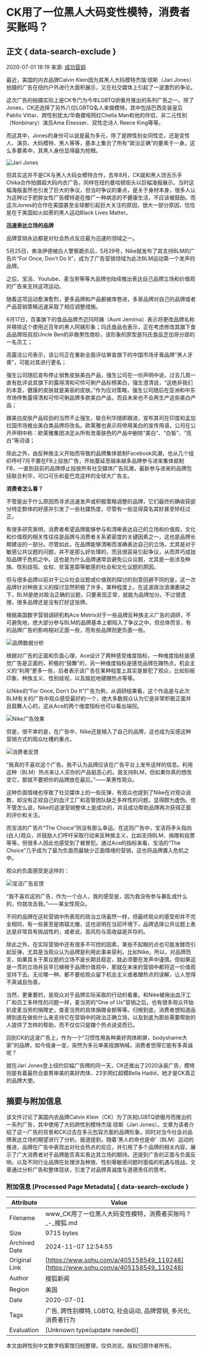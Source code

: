 # CK用了一位黑人大码变性模特，消费者买账吗？

## 正文 { data-search-exclude }


2020-07-01 18:19 来源: [成功营销](https://www.sohu.com/a/405158549_119248?spm=smpc.content-abroad.content.1.1730984062749akURzNE)

最近，美国的内衣品牌Calvin Klein因为其黑人大码模特杰瑞·琼斯（Jari Jones）拍摄的广告在纽约户外进行大面积展示，又在社交媒体上引起了一波激烈的争论。

这次广告的拍摄实际上是CK专门为今年LGBTQ骄傲月推出的系列广告之一。除了Jones，CK还选择了另外八位LGBTQ名人来做模特，其中包括巴西变装皇后Pabllo Vittar、跨性别犹太/华裔聋哑网红Chella Man和他的伴侣、非二元性别（Nonbinary）演员Ama Elsesser、双性恋诗人 Reece King等等。

而这其中，Jones的身份可以说是最为多元，除了是跨性别女同性恋，还是变性人、演员、大码模特、黑人等等，基本上集合了所有“政治正确”的要素于一身。这么多要素中，其黑人身份显得最为抢眼。

![Jari Jones](http://p8.itc.cn/images01/20200701/5efbfd65b3a247ec8275d84f030836c4.jpeg)

但其实这并不是CK与黑人大码女模特合作，去年8月，CK就和黑人饶舌乐手Chika合作拍摄超大码内衣广告，同样在纽约曼哈顿街头以巨幅海报展示。当时这幅海报虽然也引发了巨大的争议，但当时争议的重点，是关于身材本身，很多人认为这种过于肥胖女性广告模特是在推广一种病态的不健康生活，不应该被鼓励。而这次Jones的合作在美国甚至全球都引起巨大关注的原因，很大一部分原因，恰恰是在于美国如火如荼的黑人运动Black Lives Matter。

**迅速表达立场的品牌**

品牌营销永远都是对社会热点反应最为迅速的领域之一。

5月25日，弗洛伊德被白人警察跪杀后，5月29号，Nike就发布了其支持BLM的广告片“For Once, Don’t Do It”，成为了广告营销领域为此次BLM运动第一个发声的品牌。

之后，宝洁、Youtube、麦当劳等等大品牌也陆续推出表达自己品牌立场和价值观的广告来支持这项运动。

随着这项运动愈演愈烈，更多品牌和产品都被席卷进，多家品牌对自己的品牌或者产品营销策略迅速采取了相应调整措施。

6月17日，百事旗下的食品品牌杰迈玛阿姨（Aunt Jemima）表示将更改品牌名称并移除这个使用近百年的黑人阿姨形象；玛氏食品也表示，正在考虑修改其旗下食品品牌班叔叔Uncle Ben的非裔男性商标，该形象的原型是玛氏食品芝加哥分部的一名员工；

高露洁公司表示，该公司正在重新全面评估审查旗下的中国市场牙膏品牌“黑人牙膏”，可能对其进行更名；

强生公司随后宣布停止销售皮肤美白产品，强生公司在一份声明中说，过去几周一直有批评说其旗下的露得清和可伶可俐产品标榜美白，强生澄清说，“这绝非我们的本意，健康的皮肤就是美丽的皮肤。”作为应对策略，强生公司随后在亚洲和中东市场停售露得清和可伶可俐品牌多款美白产品，而且未来也不会再生产这些美白产品；

跟美白皮肤产品较劲的当然不止强生，联合利华随即跟进，宣布其司在印度和孟加拉国市场推出美白类品牌将改名。欧莱雅也表示将停用美白的宣传用语，公司在公开声明中称：欧莱雅集团决定从所有改善肤色的产品中删除“美白”、“白皙”、“亮白”等词语；

除此之外，由反种族主义开始而导致的品牌集体抵制Facebook风潮，也从几个组织呼吁7月不要在FB上投放广告，开始蔓延至越来越多品牌参与进来集体抵制FB，一直到目前的品牌停止投放所有社交媒体广告风潮，最新参与进来的品牌包括联合利华，可口可乐和星巴克这样的全球大广告主。

**消费者怎么看？**

不管是出于什么原因而寻求迅速发声或积极策略调整的品牌，它们最终的确收获部分特定群体的好感并引发了一些社媒热度，尽管有一些显得莫名其妙甚至矫枉过正。

有很多研究表明，消费者希望品牌能够参与和清晰表达自己的立场和价值观，文化和价值观的相关性往往是品牌与消费者关系紧密度的关键因素之一，这也是品牌长期建设的一部分。尽管如此，在品牌能够清晰而准确表达自己的立场，尤其是对于敏感公共议题的问题，并不是那么好处理的，而且很容易引起争议，从而弄巧成拙陷品牌于危机之中。这也是为什么品牌通常会避免公众议题，尤其是一些涉及种族、性别歧视、女权、贫富差距等敏感的社会和文化议题的原因。

但与很多品牌以前对于公众社会议题或价值观的探讨的刻意回避不同的是，这一次品牌针对种族主义的探讨显然积极了许多，某种程度上，在这波政治浪潮裹挟之下，BLM是绝对政治正确的议题，只要表现正常，就能为品牌加分。不过很遗憾，很多品牌还是没有打好这张牌。

根据美国数字营销调研机构Ace Metrix对于一些品牌反种族主义广告的调研，不可避免地，绝大部分参与BLM的品牌基本上都陷入了争议之中，但总体而言，有的品牌广告的影响相对正面一些，而有些品牌则更负面一些。

![品牌数据分析](http://p3.itc.cn/images01/20200701/0558c4488d9b4357b5cd3d2ecdf1b993.png)

根据对广告的正面和负面心理，Ace设计了两种感受维度指标，一种维度指标是感觉广告是正面的，积极的“鼓舞”的，另一种维度指标是感觉品牌在蹭热点，机会主义的“利用”更多一些，后者表示该广告在某种程度上其实是冒犯了观众，比如刻板印象、种族主义、性别歧视，以及尴尬地硬蹭热点等等。

以Nike的“For Once, Don’t Do It”广告为例，从调研结果看，这个作品是与此次BLM有关的广告中观众感受最好的一个，绝大多数观众认为它是非常积极正面并且鼓舞人心的，这从Ace的两个维度指标也可以看出端倪。

![Nike广告效果](http://p2.itc.cn/images01/20200701/df964abfcb8845b1af41551b6ab0ce72.png)

但是，很不幸的是，在广告中，Nike还是植入了自己的品牌，这也成为反感这种营销方式的观众吐槽的重点。

![消费者反馈](http://p2.itc.cn/images01/20200701/29c344e1957148dcbaa22ace7cc00dc2.png)

“我真的不喜欢这个广告。我不认为品牌应该在广告平台上发布这样的信息。利用这种（BLM）热点来让人买你的产品挺恶心的。我支持BLM，但如果你真的想改变它，那就不要把你的品牌放在最后。”——某男性观众。

这种负面情绪也导致了社交媒体上的一些反弹，有观众也提到了Nike在对观众说教，却没有正视自己的血汗工厂和高管团队缺乏多样性的问题，显得颇为虚伪。但不管怎么说，Nike的这波营销整体上是成功的，并且成功帮助品牌再次获得正面的评价和关注。

而宝洁的广告片“The Choice”则没有那么幸运。在这则广告中，宝洁将矛头指向(白人)观众，并鼓励人们呼吁采取行动来反种族主义，比如支持BLM、捐赠和投票等等。但很多人因此也感受到了被冒犯。通过Ace的指标来看，宝洁的“The Choice”几乎成为了最为负面而最缺少正面情绪的营销，这也将品牌置入危机之中。

观众的负面感受是这样的：

![宝洁广告反馈](http://p0.itc.cn/images01/20200701/b393646f6f4a455cab09f7cf2f62dee0.png)

“我不喜欢这则广告，作为一个白人，我的感受是，因为我没有参与暴乱或什么的，你就攻击我。”——某女性观众。

不同的品牌在这轮营销中所表现的政治立场虽然一样，但最终观众的感受却并不完全相同，有一些甚至是南辕北辙，这也说明在当前环境下，品牌选择公共议题上表达是非常具有挑战性的，或者说，高风险与高收益是并存的。

除此之外，在实际营销中还有很多不可控的因素，某些不起眼的点也可能发酵而引起反弹，尤其是当观众认为品牌是利用此事来获利，比如Nike。所以，对品牌而言，如果其关于某议题的立场不是长期且稳定，就必须要在发声中谨慎。但如果这是一贯的立场并且早已植根于品牌价值观中，那就在未来的营销中都将这一价值观坚持下去。无论哪一种，都不要给观众留下机会主义或者蹭热点的误解，让人觉得不真诚且伪善。

当然，更重要的，是观众对于品牌实际采取的行动的看重。和Nike被揪出血汗工厂和员工多样性的问题一样，麦当劳的“One of Us”营销之后，也有很多观众开始扒皮麦当劳的捐赠史，查麦当劳的具体捐赠金额等等。归根到底，消费者想知道品牌到底在做些什么来支持它在营销中的政治正确立场，以及到底为那些需要帮助的人提供了怎样的帮助，而不仅仅只是蹭个热点说说而已。

回到CK的这波广告上，作为一个“习惯性用各种美好肉体刷屏，bodyshame大家”的品牌，如今摇身一变，突然为多元审美摇旗呐喊，消费者觉得它能有多真诚呢？

就在Jari Jones登上纽约巨幅广告牌的同一天，CK还推出了2020泳装广告，模特则是有着最符合直男审美的美好肉体、23岁网红超模Bella Hadid，她才是CK真正的品牌大使。

## 摘要与附加信息

<!-- tcd_abstract -->
该文件讨论了美国内衣品牌Calvin Klein（CK）为了庆祝LGBTQ骄傲月而推出的一系列广告，其中使用了大码跨性别模特杰瑞·琼斯（Jari Jones）。文章为读者介绍了这一广告的背景和CK过去在多元包容方面的品牌形象，同时对当今社会对品牌表达立场的期望进行了分析。报道提到，随着‘黑人的命也是命’（BLM）运动的推进，品牌在广告中表现出对社会热点的反应，并引用了多个品牌的相关内容，展示了广大消费者对于品牌能否真实表达其立场的期待。还提到广告的正面与负面反响，以及不同行业品牌在处理涉及种族、性别等敏感问题时面临的机遇与挑战。文章通过分析广告和整体现状，引发了对品牌真诚度与道德责任的思考。
<!-- tcd_abstract_end -->

### 附加信息 [Processed Page Metadata] { data-search-exclude }

| Attribute       | Value                                  |
|-----------------|----------------------------------------|
| Filename        | www_CK用了一位黑人大码变性模特，消费者买账吗？_-_搜狐.md                             |
| Size            | 9715 bytes                           |
| Archived Date   | 2024-11-07 12:54:55                             |
| Original Link   | [https://www.sohu.com/a/405158549_119248](https://www.sohu.com/a/405158549_119248)                       |
| Author          | 搜狐新闻                               |
| Region          | 美国                               |
| Date            | 2020-07-01                                 |
| Tags            | 广告, 跨性别模特, LGBTQ, 社会运动, 品牌营销, 多元化, 消费者行为                                 |
| Evaluation            | [Unknown type(update needed)]                                 |
<!-- tcd_table_end -->

本文由跨性别中文数字档案馆归档整理，仅供浏览。版权归原作者所有。
